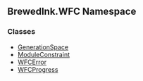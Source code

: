 ## BrewedInk.WFC Namespace
### Classes
- [GenerationSpace](./BrewedInk-WFC-GenerationSpace.md 'BrewedInk.WFC.GenerationSpace')
- [ModuleConstraint](./BrewedInk-WFC-ModuleConstraint.md 'BrewedInk.WFC.ModuleConstraint')
- [WFCError](./BrewedInk-WFC-WFCError.md 'BrewedInk.WFC.WFCError')
- [WFCProgress](./BrewedInk-WFC-WFCProgress.md 'BrewedInk.WFC.WFCProgress')
